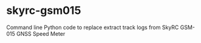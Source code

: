 # skyrc-gsm015
Command line Python code to replace extract track logs from SkyRC GSM-015 GNSS Speed Meter
